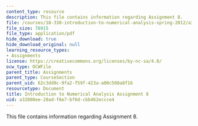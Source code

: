 ```yaml
---
content_type: resource
description: This file contains information regarding Assignment 8.
file: /courses/18-330-introduction-to-numerical-analysis-spring-2012/a32080ee28adf6e7bf6dcbb462eccce4_MIT18_330S12_hw8.pdf
file_size: 76915
file_type: application/pdf
hide_download: true
hide_download_original: null
learning_resource_types:
- Assignments
license: https://creativecommons.org/licenses/by-nc-sa/4.0/
ocw_type: OCWFile
parent_title: Assignments
parent_type: CourseSection
parent_uid: 62c3dd0c-9fa2-f59f-423a-a00c508a8f16
resourcetype: Document
title: Introduction to Numerical Analysis Assignment 8
uid: a32080ee-28ad-f6e7-bf6d-cbb462eccce4
---
```

This file contains information regarding Assignment 8.